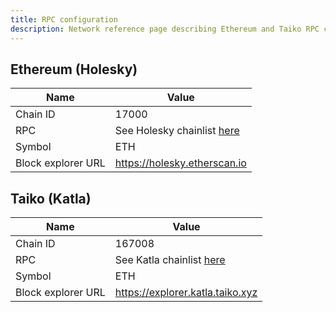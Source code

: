 ```yaml
---
title: RPC configuration
description: Network reference page describing Ethereum and Taiko RPC configurations.
---
```


## Ethereum (Holesky)

| Name               | Value                                                           |
| ------------------ | --------------------------------------------------------------- |
| Chain ID           | 17000                                                           |
| RPC                | See Holesky chainlist [here](https://chainlist.org/chain/17000) |
| Symbol             | ETH                                                             |
| Block explorer URL | https://holesky.etherscan.io                                    |

## Taiko (Katla)

| Name               | Value                                                          |
| ------------------ | -------------------------------------------------------------- |
| Chain ID           | 167008                                                         |
| RPC                | See Katla chainlist [here](https://chainlist.org/chain/167008) |
| Symbol             | ETH                                                            |
| Block explorer URL | https://explorer.katla.taiko.xyz                               |
